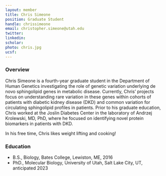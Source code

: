 ```yaml
---
layout: member
title: Chris Simeone
position: Graduate Student
handle: chrissimeone
email: christopher.simeone@utah.edu
twitter:
linkedin: 
scholar: 
photo: chris.jpg
ucsf: 
---
```


### Overview
Chris Simeone is a fourth-year graduate student in the Department of Human Genetics investigating the role of genetic variation underlying de novo sphingolipid genes in metabolic disease. Currently, Chris’ projects focus on understanding rare variation in these genes within cohorts of patients with diabetic kidney disease (DKD) and common variation for circulating sphingolipid profiles in patients. Prior to his graduate education, Chris worked at the Joslin Diabetes Center in the laboratory of Andrzej Krolewski, MD, PhD, where he focused on identifying novel protein biomarkers in patients with DKD.
 
In his free time, Chris likes weight lifting and cooking!

### Education
- B.S., Biology, Bates College, Lewiston, ME, 2016
- PhD., Molecular Biology, University of Utah, Salt Lake City, UT, anticipated 2023
